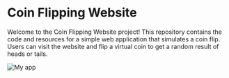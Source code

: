 # Coin Flipping Website

Welcome to the Coin Flipping Website project! This repository contains the code and resources for a simple web application that simulates a coin flip. 
Users can visit the website and flip a virtual coin to get a random result of heads or tails.

![My app](url-or-path-to-image)
